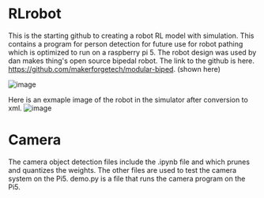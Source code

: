 # RLrobot
  This is the starting github to creating a robot RL model with simulation.
  This contains a program for person detection for future use for robot pathing which is optimized to run on a raspberry pi 5. The robot design was used by dan makes thing's open source bipedal robot. The link to the github is here. https://github.com/makerforgetech/modular-biped. (shown here)

![image](https://github.com/user-attachments/assets/f12c94f2-571d-4671-a7fc-07c76ee1eab2)



Here is an exmaple image of the robot in the simulator after conversion to xml.
![image](https://github.com/user-attachments/assets/0f54da3a-b8bf-485b-8076-a7000a85b5e7)



# Camera
The camera object detection files include the .ipynb file and which prunes and quantizes the weights. The other files are used to test the camera system on the Pi5. demo.py is a file that runs the camera program on the Pi5. 
